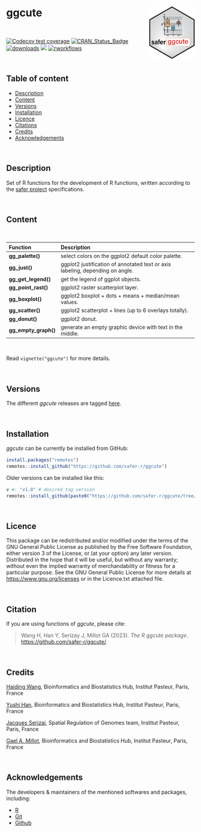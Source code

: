 
# ggcute <a href="">[<img src="man/figures/ggcute.png" align="right" height="140" />](https://safer-r.github.io/ggcute)</a>

<br />

<!-- badges: start -->

[![Codecov test coverage](https://codecov.io/github/safer-r/ggcute/coverage.svg?branch=master)](https://app.codecov.io/github/safer-r/ggcute?branch=master)
[![CRAN_Status_Badge](https://www.r-pkg.org/badges/version/ggcute)](https://cran.r-project.org/package=ggcute)
[![downloads](https://cranlogs.r-pkg.org/badges/ggcute)](https://www.rdocumentation.org/trends)
[![](https://img.shields.io/badge/license-GPL3.0-green.svg)](https://opensource.org/licenses/MITgpl-3-0)
[![rworkflows](https://github.com/safer-r/ggcute/actions/workflows/rworkflows.yml/badge.svg)](https://github.com/safer-r/ggcute/actions/workflows/rworkflows.yml)
<!-- badges: end -->

<br />

## Table of content

   - [Description](#description)
   - [Content](#content)
   - [Versions](#versions)
   - [Installation](#installation)
   - [Licence](#licence)
   - [Citations](#citations)
   - [Credits](#credits)
   - [Acknowledgements](#acknowledgements)

<br />


## Description

Set of R functions for the development of R functions, written according to the [safer project](https://github.com/safer-r) specifications.

<br />

## Content
<br />

| Function | Description |
| :--- | :--- |
| **gg_palette()** | select colors on the ggplot2 default color palette. |
| **gg_just()** | ggplot2 justification of annotated text or axis labeling, depending on angle. |
| **gg_get_legend()** | get the legend of ggplot objects. |
| **gg_point_rast()** | ggplot2 raster scatterplot layer. |
| **gg_boxplot()** | ggplot2 boxplot + dots + means + median/mean values. |
| **gg_scatter()** | ggplot2 scatterplot + lines (up to 6 overlays totally). |
| **gg_donut()** | ggplot2 donut. |
| **gg_empty_graph()** | generate an empty graphic device with text in the middle. |

<br />

Read `vignette("ggcute")` for more details.

<br />

## Versions

The different *ggcute* releases are tagged [here](https://github.com/safer-r/ggcute/tags).

<br />

## Installation

*ggcute* can be currently be installed from GitHub:

```r
install.packages("remotes")
remotes::install_github("https://github.com/safer-r/ggcute")
```

Older versions can be installed like this:

```r
v <- "v1.0" # desired tag version
remotes::install_github(paste0("https://github.com/safer-r/ggcute/tree/", v))
```

<br />

## Licence

This package can be redistributed and/or modified under the terms of the GNU General Public License as published by the Free Software Foundation, either version 3 of the License, or (at your option) any later version.
Distributed in the hope that it will be useful, but without any warranty; without even the implied warranty of merchandability or fitness for a particular purpose.
See the GNU General Public License for more details at https://www.gnu.org/licenses or in the Licence.txt attached file.

<br />

## Citation

If you are using functions of *ggcute*, please cite: 

> Wang H, Han Y, Serizay J, Millot GA (2023). _The R ggcute package_.
> <https://github.com/safer-r/ggcute/>.

<br />

## Credits

[Haiding Wang](https://github.com/Tintin2710), Bioinformatics and Biostatistics Hub, Institut Pasteur, Paris, France

[Yushi Han](https://github.com/yushiHn), Bioinformatics and Biostatistics Hub, Institut Pasteur, Paris, France

[Jacques Serizai](https://github.com/js2264), Spatial Regulation of Genomes team, Institut Pasteur, Paris, France

[Gael A. Millot](https://github.com/gael-millot), Bioinformatics and Biostatistics Hub, Institut Pasteur, Paris, France

<br />

## Acknowledgements

The developers & maintainers of the mentioned softwares and packages, including:

- [R](https://www.r-project.org/)
- [Git](https://git-scm.com/)
- [Github](https://github.com/)


